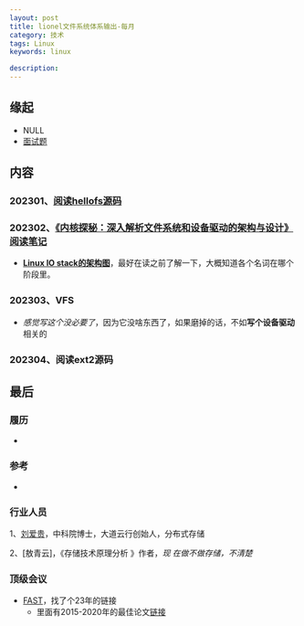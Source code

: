 ```yaml
---
layout: post  
title: lionel文件系统体系输出-每月  
category: 技术  
tags: Linux      
keywords: linux     

description:    
---  
```


##  缘起
+ NULL
+ [面试题](https://gitee.com/fewolflion/BookNote/blob/master/01lioneloutput/20FileSystem/01MonthOutput/0%E6%96%87%E4%BB%B6%E7%B3%BB%E7%BB%9F%E3%80%81%E5%AD%98%E5%82%A8%E9%9D%A2%E8%AF%95%E9%A2%98.md)

##  内容

### 202301、[阅读hellofs源码](https://gitee.com/fewolflion/BookNote/blob/master/01lioneloutput/20FileSystem/01MonthOutput/202301%E9%98%85%E8%AF%BBhellofs%E6%BA%90%E7%A0%81.md)

### 202302、[《内核探秘：深入解析文件系统和设备驱动的架构与设计》阅读笔记](https://gitee.com/fewolflion/BookNote/blob/master/01lioneloutput/20FileSystem/01MonthOutput/202302%E6%96%87%E4%BB%B6%E7%B3%BB%E7%BB%9F%E5%92%8C%E8%AE%BE%E5%A4%87%E9%A9%B1%E5%8A%A8%E9%98%85%E8%AF%BB%E7%AC%94%E8%AE%B0.md)

+ **[Linux IO stack的架构图](http://www.ilinuxkernel.com/files/Linux.IO.stack_v1.0.pdf )**，最好在读之前了解一下，大概知道各个名词在哪个阶段里。

### 202303、VFS

+ *感觉写这个没必要了*，因为它没啥东西了，如果磨掉的话，不如**写个设备驱动**相关的

### 202304、阅读ext2源码

## 最后

### 履历

+ 

### 参考

+ 

### 行业人员

1、[刘爱贵](https://blog.csdn.net/liuaigui)，中科院博士，大道云行创始人，分布式存储

2、[敖青云]，《存储技术原理分析 》作者，*现 在做不做存储，不清楚*

### 顶级会议

+ [FAST](https://www.usenix.org/conference/fast23)，找了个23年的链接
  + 里面有2015-2020年的最佳论文[链接](https://www.myhuiban.com/conference/323?lang=zh_cn)

